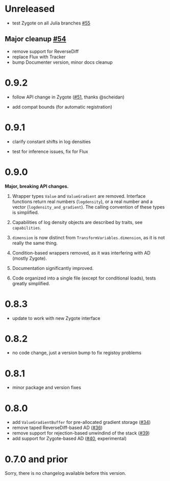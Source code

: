 # Unreleased

- test Zygote on all Julia branches [#55](https://github.com/tpapp/LogDensityProblems.jl/pull/55)

## Major cleanup [#54](https://github.com/tpapp/LogDensityProblems.jl/pull/54)

- remove support for ReverseDiff
- replace Flux with Tracker
- bump Documenter version, minor docs cleanup

# 0.9.2

- follow API change in Zygote ([#51](https://github.com/tpapp/LogDensityProblems.jl/pull/51), thanks @scheidan)

- add compat bounds (for automatic registration)

# 0.9.1

- clarify constant shifts in log densities

- test for inference issues, fix for Flux

# 0.9.0

**Major, breaking API changes.**

1. Wrapper types `Value` and `ValueGradient` are removed. Interface functions return real numbers (`logdensity`), or a real number and a vector (`logdensity_and_gradient`). The calling convention of these types is simplified.

2. Capabilities of log density objects are described by traits, see `capabilities`.

3. `dimension` is now distinct from `TransformVariables.dimension`, as it is not really the same thing.

4. Condition-based wrappers removed, as it was interfering with AD (mostly Zygote).

5. Documentation significantly improved.

6. Code organized into a single file (except for conditional loads), tests greatly simplified.

# 0.8.3

- update to work with new Zygote interface

# 0.8.2

- no code change, just a version bump to fix registoy problems

# 0.8.1

- minor package and version fixes

# 0.8.0

- add `ValueGradientBuffer` for pre-allocated gradient storage ([#34](https://github.com/tpapp/LogDensityProblems.jl/pull/34))
- remove taped ReverseDiff-based AD ([#36](https://github.com/tpapp/LogDensityProblems.jl/pull/36))
- remove support for rejection-based unwindind of the stack ([#39](https://github.com/tpapp/LogDensityProblems.jl/pull/39))
- add support for Zygote-based AD ([#40](https://github.com/tpapp/LogDensityProblems.jl/pull/40), experimental)

# 0.7.0 and prior

Sorry, there is no changelog available before this version.
